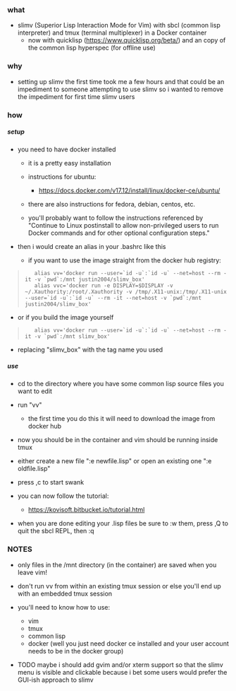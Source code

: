 ### what

- slimv (Superior Lisp Interaction Mode for Vim) with sbcl (common lisp interpreter) and tmux (terminal multiplexer) in a Docker container
    - now with quicklisp (https://www.quicklisp.org/beta/) and an copy of the common lisp hyperspec (for offline use)


### why

- setting up slimv the first time took me a few hours and that could be an impediment to someone attempting to use slimv so i wanted to remove the impediment for first time slimv users



### how 

##### setup

- you need to have docker installed

    - it is a pretty easy installation
    - instructions for ubuntu:
        - https://docs.docker.com/v17.12/install/linux/docker-ce/ubuntu/
    - there are also instructions for fedora, debian, centos, etc.

    - you'll probably want to follow the instructions referenced by "Continue to Linux postinstall to allow non-privileged users to run Docker commands and for other optional configuration steps."


- then i would create an alias in your .bashrc like this 

    - if you want to use the image straight from the docker hub registry:

>        alias vv='docker run --user=`id -u`:`id -u` --net=host --rm -it -v `pwd`:/mnt justin2004/slimv_box'
>        alias vvc='docker run -e DISPLAY=$DISPLAY -v ~/.Xauthority:/root/.Xauthority -v /tmp/.X11-unix:/tmp/.X11-unix --user=`id -u`:`id -u` --rm -it --net=host -v `pwd`:/mnt justin2004/slimv_box'

- or if you build the image yourself

>        alias vv='docker run --user=`id -u`:`id -u` --net=host --rm -it -v `pwd`:/mnt slimv_box'

- replacing "slimv_box" with the tag name you used

##### use

- cd to the directory where you have some common lisp source files you want to edit

- run "vv"

    - the first time you do this it will need to download the image from docker hub

- now you should be in the container and vim should be running inside tmux

- either create a new file ":e newfile.lisp" or open an existing one ":e oldfile.lisp"

- press ,c to start swank

- you can now follow the tutorial:

    - https://kovisoft.bitbucket.io/tutorial.html

- when you are done editing your .lisp files be sure to :w them, press ,Q to quit the sbcl REPL, then :q



### NOTES

- only files in the /mnt directory (in the container) are saved when you leave vim!

- don't run vv from within an existing tmux session or else you'll end up with an embedded tmux session


- you'll need to know how to use:

    - vim
    - tmux
    - common lisp
    - docker (well you just need docker ce installed and your user account needs to be in the docker group)


- TODO maybe i should add gvim and/or xterm support so that the slimv menu is visible and clickable because i bet some users would prefer the GUI-ish approach to slimv



